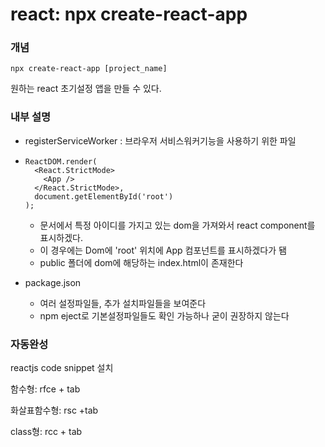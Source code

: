 # react: npx create-react-app

### 개념

```
npx create-react-app [project_name]
```

원하는 react 초기설정 앱을 만들 수 있다.



### 내부 설명

- registerServiceWorker : 브라우저 서비스워커기능을 사용하기 위한 파일

- ```react
  ReactDOM.render(
    <React.StrictMode>
      <App />
    </React.StrictMode>,
    document.getElementById('root')
  );
  ```

  - 문서에서 특정 아이디를 가지고 있는 dom을 가져와서 react component를 표시하겠다.
  - 이 경우에는 Dom에 'root' 위치에 App 컴포넌트를 표시하겠다가 됌
  - public 폴더에 dom에 해당하는 index.html이 존재한다

- package.json

  - 여러 설정파일들, 추가 설치파일들을 보여준다
  - npm eject로 기본설정파일들도 확인 가능하나 굳이 권장하지 않는다



### 자동완성

reactjs code snippet 설치

함수형: rfce + tab

화살표함수형: rsc +tab

class형: rcc + tab

